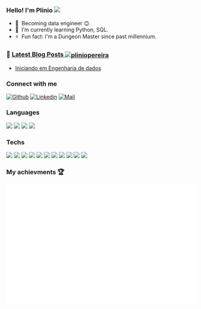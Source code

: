 ### Hello! I'm Plínio <img src="https://media.giphy.com/media/hvRJCLFzcasrR4ia7z/giphy.gif" width="5%"></a>

[comment]: <Inspirado no README.md de https://github.com/librity>
[comment]: <Inspirado no README.md de https://github.com/gautamkrishnar>

- 🔭 &nbsp;Becoming data engineer :wink:
- 🌱 &nbsp;I’m currently learning Python, SQL.
- ⚡ &nbsp;Fun fact: I'm a Dungeon Master since past millennium.

### 📝 [Latest Blog Posts <a href="https://dev.to/pliniopereira" target="blank"><img align="center" src="https://cdn.jsdelivr.net/npm/simple-icons@3.0.1/icons/dev-dot-to.svg" alt="pliniopereira" height="30" width="40" /></a>](https://dev.to/pliniopereira)
<!-- BLOG-POST-LIST:START -->
- [Iniciando em Engenharia de dados](https://dev.to/pliniopereira/iniciando-em-engenharia-de-dados-p4h)
<!-- BLOG-POST-LIST:END -->

### Connect with me
[![Github](https://img.shields.io/github/followers/pliniopereira?label=Followers&style=social)](https://github.com/pliniopereira)
[![Linkedin](https://img.shields.io/badge/-Plinio%20Pereira-blue?style=flat-square&logo=linkedin&logoColor=white&link=https://www.linkedin.com/in/pliniopereira/)](https://www.linkedin.com/in/pliniopereira/)
[![Mail](https://img.shields.io/badge/-pliniojr@gmail.com-gray?style=flat-square&logo=gmail&logoColor=red&link=)](mailto:pliniojr@gmail.com)


### Languages

[<code><img height="30" src="https://www.vectorlogo.zone/logos/python/python-ar21.svg"></code>](https://www.python.org/doc/)
[<code><img height="30" src="https://www.vectorlogo.zone/logos/gnu_bash/gnu_bash-official.svg"></code>](https://devdocs.io/bash/)
[<code><img height="30" src="https://upload.wikimedia.org/wikipedia/commons/3/35/The_C_Programming_Language_logo.svg"></code>](https://devdocs.io/c/)
[<code><img height="30" src="https://www.vectorlogo.zone/logos/kotlinlang/kotlinlang-ar21.svg"></code>](https://kotlinlang.org/)

### Techs

[<code><img height="30" src="https://www.vectorlogo.zone/logos/amazon_aws/amazon_aws-ar21.svg"></code>](https://aws.amazon.com/)
[<code><img height="30" src="https://www.vectorlogo.zone/logos/pocoo_flask/pocoo_flask-ar21.svg"></code>](https://flask.palletsprojects.com/en/1.1.x/)
[<code><img height="30" src="https://www.vectorlogo.zone/logos/git-scm/git-scm-ar21.svg"></code>](https://git-scm.com/doc)
[<code><img height="30" src="https://www.vectorlogo.zone/logos/github/github-ar21.svg"></code>](https://docs.github.com/en)
[<code><img height="30" src="https://www.vectorlogo.zone/logos/commonmark/commonmark-ar21.svg"></code>](https://www.markdownguide.org/getting-started)
[<code><img height="30" src="https://www.vectorlogo.zone/logos/docker/docker-ar21.svg"></code>](https://docs.docker.com/compose/)
[<code><img height="30" src="https://www.vectorlogo.zone/logos/gnu/gnu-ar21.svg"></code>](https://www.gnu.org/)
[<code><img height="30" src="https://www.vectorlogo.zone/logos/linux/linux-ar21.svg"></code>](https://www.kernel.org/doc/html/latest/)
[<code><img height="30" src="https://www.vectorlogo.zone/logos/amazon_kinesis/amazon_kinesis-ar21.svg"></code>](https://aws.amazon.com/pt/kinesis/)
[<code><img height="30" src="https://www.vectorlogo.zone/logos/serverless/serverless-ar21.svg"></code>](https://www.serverless.com/)
[<code><img height="30" src="https://www.vectorlogo.zone/logos/datadoghq/datadoghq-ar21.svg"></code>](https://www.datadoghq.com/)

### My achievments 🏆

![Achievements](https://github.com/pliniopereira/pliniopereira/blob/main/metrics.plugin.achievements.svg)

<!-- ---

<center>
  <table>
    <tr>
        <td><img width="400px" align="left" src="https://github-readme-stats.vercel.app/api/top-langs/?username=pliniopereira&hide=html&layout=compact&show_icons=true&theme=gruvbox" /></td>
        <td><img width="495px" align="left" src="https://github-readme-stats.vercel.app/api?username=pliniopereira&show_icons=true&theme=gruvbox" /></td>
    </tr>
  </table>
</center>

--- -->

